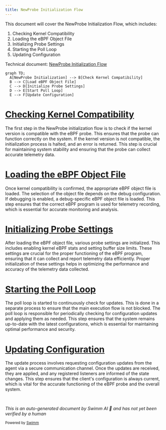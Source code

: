 ```yaml
---
title: NewProbe Initialization Flow
---
```

This document will cover the NewProbe Initialization Flow, which includes:

1. Checking Kernel Compatibility
2. Loading the eBPF Object File
3. Initializing Probe Settings
4. Starting the Poll Loop
5. Updating Configuration

Technical document: <SwmLink doc-title="NewProbe Initialization Flow">[NewProbe Initialization Flow](/.swm/newprobe-initialization-flow.4zt307vl.sw.md)</SwmLink>

```mermaid
graph TD;
  A[NewProbe Initialization] --> B[Check Kernel Compatibility]
  B --> C[Load eBPF Object File]
  C --> D[Initialize Probe Settings]
  D --> E[Start Poll Loop]
  E --> F[Update Configuration]
```

# [Checking Kernel Compatibility](https://app.swimm.io/repos/Z2l0aHViJTNBJTNBZGF0YWRvZy1hZ2VudCUzQSUzQVN3aW1tLURlbW8=/docs/4zt307vl#newprobe-initialization)

The first step in the NewProbe initialization flow is to check if the kernel version is compatible with the eBPF probe. This ensures that the probe can function correctly on the system. If the kernel version is not compatible, the initialization process is halted, and an error is returned. This step is crucial for maintaining system stability and ensuring that the probe can collect accurate telemetry data.

# [Loading the eBPF Object File](https://app.swimm.io/repos/Z2l0aHViJTNBJTNBZGF0YWRvZy1hZ2VudCUzQSUzQVN3aW1tLURlbW8=/docs/4zt307vl#newprobe-initialization)

Once kernel compatibility is confirmed, the appropriate eBPF object file is loaded. The selection of the object file depends on the debug configuration. If debugging is enabled, a debug-specific eBPF object file is loaded. This step ensures that the correct eBPF program is used for telemetry recording, which is essential for accurate monitoring and analysis.

# [Initializing Probe Settings](https://app.swimm.io/repos/Z2l0aHViJTNBJTNBZGF0YWRvZy1hZ2VudCUzQSUzQVN3aW1tLURlbW8=/docs/4zt307vl#newprobe-initialization)

After loading the eBPF object file, various probe settings are initialized. This includes enabling kernel eBPF stats and setting buffer size limits. These settings are crucial for the proper functioning of the eBPF program, ensuring that it can collect and report telemetry data efficiently. Proper initialization of these settings helps in optimizing the performance and accuracy of the telemetry data collected.

# [Starting the Poll Loop](https://app.swimm.io/repos/Z2l0aHViJTNBJTNBZGF0YWRvZy1hZ2VudCUzQSUzQVN3aW1tLURlbW8=/docs/4zt307vl#starting-the-poll-loop)

The poll loop is started to continuously check for updates. This is done in a separate process to ensure that the main execution flow is not blocked. The poll loop is responsible for periodically checking for configuration updates and applying them as needed. This step ensures that the system remains up-to-date with the latest configurations, which is essential for maintaining optimal performance and security.

# [Updating Configuration](https://app.swimm.io/repos/Z2l0aHViJTNBJTNBZGF0YWRvZy1hZ2VudCUzQSUzQVN3aW1tLURlbW8=/docs/4zt307vl#updating-configuration)

The update process involves requesting configuration updates from the agent via a secure communication channel. Once the updates are received, they are applied, and any registered listeners are informed of the state changes. This step ensures that the client's configuration is always current, which is vital for the accurate functioning of the eBPF probe and the overall system.

&nbsp;

*This is an auto-generated document by Swimm AI 🌊 and has not yet been verified by a human*

<SwmMeta version="3.0.0" repo-id="Z2l0aHViJTNBJTNBZGF0YWRvZy1hZ2VudCUzQSUzQVN3aW1tLURlbW8=" repo-name="datadog-agent"><sup>Powered by [Swimm](/)</sup></SwmMeta>
